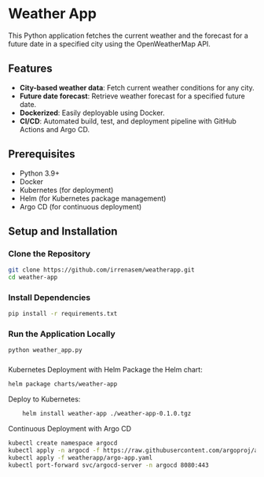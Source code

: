 # Weather App

This Python application fetches the current weather and the forecast for a future date in a specified city using the OpenWeatherMap API.

## Features

- **City-based weather data**: Fetch current weather conditions for any city.
- **Future date forecast**: Retrieve weather forecast for a specified future date.
- **Dockerized**: Easily deployable using Docker.
- **CI/CD**: Automated build, test, and deployment pipeline with GitHub Actions and Argo CD.

## Prerequisites

- Python 3.9+
- Docker
- Kubernetes (for deployment)
- Helm (for Kubernetes package management)
- Argo CD (for continuous deployment)

## Setup and Installation

### Clone the Repository
```bash
git clone https://github.com/irrenasem/weatherapp.git
cd weather-app
```
### Install Dependencies
```bash
pip install -r requirements.txt
```
### Run the Application Locally
```bash
python weather_app.py
```
###
Kubernetes Deployment with Helm
 Package the Helm chart:
 ```bash
helm package charts/weather-app
```
Deploy to Kubernetes:
```bash
    helm install weather-app ./weather-app-0.1.0.tgz
```
Continuous Deployment with Argo CD
```bash
kubectl create namespace argocd
kubectl apply -n argocd -f https://raw.githubusercontent.com/argoproj/argo-cd/stable/manifests/install.yaml
kubectl apply -f weatherapp/argo-app.yaml
kubectl port-forward svc/argocd-server -n argocd 8080:443
```


